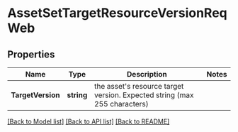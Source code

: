# AssetSetTargetResourceVersionReqWeb

## Properties

Name | Type | Description | Notes
------------ | ------------- | ------------- | -------------
**TargetVersion** | **string** | the asset&#39;s resource target version. Expected string (max 255 characters) | 

[[Back to Model list]](../README.md#documentation-for-models) [[Back to API list]](../README.md#documentation-for-api-endpoints) [[Back to README]](../README.md)


